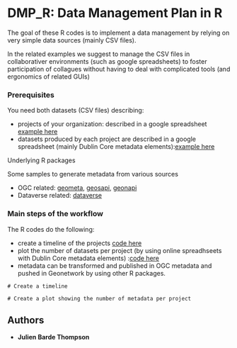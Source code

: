 # DMP_R: Data Management Plan in R

The goal of these R codes is to implement a data management by relying on very simple data sources (mainly CSV files).

In the related examples we suggest to manage the CSV files in collaborativer environments (such as google spreadsheets) to foster participation of collagues without having to deal with complicated tools (and ergonomics of related GUIs)


### Prerequisites

You need both datasets (CSV files) describing:
 - projects of your organization: described in a google spreadsheet [example here](https://docs.google.com/spreadsheets/d/1dQLucq5OAm1qBHPuJv_7mDEOWq9x0Cyknp6ecVtGtS4/edit#gid=0)
 - datasets produced by each project are described in a google spreadsheet (mainly Dublin Core metadata elements):[example here](https://docs.google.com/spreadsheets/d/1QViLsaw4FvjBDZX6bFzzUXjXca7eIRp43NB0Qv8zjc4/edit#gid=0)
 

Underlying R packages

Some samples to generate metadata from various sources
- OGC related: [geometa](https://github.com/eblondel/geometa), [geosapi](https://github.com/eblondel/geosapi), [geonapi](https://github.com/eblondel/geonapi) 
- Dataverse related: [dataverse]()

### Main steps of the workflow

The R codes do the following:
 - create a timeline of the projects [code here](https://docs.google.com/spreadsheets/d/1dQLucq5OAm1qBHPuJv_7mDEOWq9x0Cyknp6ecVtGtS4/edit#gid=0)
 - plot the number of datasets per project (by using online spreadhseets with Dublin Core metadata elements) :[code here](https://docs.google.com/spreadsheets/d/1QViLsaw4FvjBDZX6bFzzUXjXca7eIRp43NB0Qv8zjc4/edit#gid=0)
 - metadata can be transformed and published in OGC metadata and pushed in Geonetwork by using other R packages.



```
# Create a timeline

# Create a plot showing the number of metadata per project
```
 

## Authors

* **Julien Barde Thompson** 